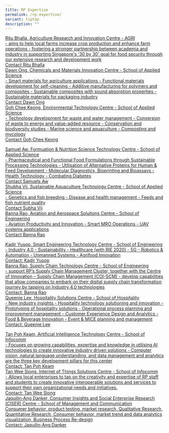 ```yaml
---
title: RP Expertise
permalink: /rp-expertise/
variant: tiptap
description: ""
---
```

<p></p>
<div class="isomer-card-grid"><a rel="noopener noreferrer nofollow" href="Mailto:ritu_bhalla@rp.edu.sg" class="isomer-card"><div class="isomer-card-body"><div class="isomer-card-title">Ritu Bhalla, Agriculture Research and Innovation Centre - AGRI</div><div class="isomer-card-description">- aims to help local farms increase crop production and enhance farm operations - fostering a stronger partnership between academia and industry in supporting Singapore's '30 by 30' goal for food security through our extensive research and development work</div><div class="isomer-card-link">Contact Ritu Bhalla</div></div></a>
<a rel="noopener noreferrer nofollow" href="Mailto:dawn_ong@rp.edu.sg" class="isomer-card">
<div class="isomer-card-body">
<div class="isomer-card-title">Dawn Ong, Chemicals and Materials Innovation Centre - School of Applied
Science</div>
<div class="isomer-card-description">- Smart materials for agriculture applications - Functional materials
development for self-cleaning - Additive manufacturing for polymers and
composites - Sustainable composites with sound absorption properties -
Sustainable materials for packaging industry</div>
<div class="isomer-card-link">Contact Dawn Ong</div>
</div>
</a><a rel="noopener noreferrer nofollow" href="Mailto:goh_chee_keong@rp.edu.sg" class="isomer-card"><div class="isomer-card-body"><div class="isomer-card-title">Goh Chee Keong, Environmental Technology Centre - School of Applied Science</div><div class="isomer-card-description">- Technology development for waste and water management - Conversion of waste to energy and value-added resource - Conservation and biodiversity studies - Marine science and aquaculture - Composting and mycology</div><div class="isomer-card-link">Contact Goh Chee Keong</div></div></a>
</div>
<p></p>
<div class="isomer-card-grid"><a rel="noopener noreferrer nofollow" href="Mailto:samuel_aw@rp.edu.sg" class="isomer-card"><div class="isomer-card-body"><div class="isomer-card-title">Samuel Aw, Formuation &amp; Nutrition Science Technology Centre - School of Applied Science</div><div class="isomer-card-description">- Pharmaceutical and Functional Food Formulations through Sustainable Processing Technologies - Utilisation of Alternative Proteins for Human &amp; Feed Development - Molecular Diagnostics, Bioprinting and Bioassays - Health Technology - Combating Diabetes</div><div class="isomer-card-link">Contact Samuels Aw</div></div></a>
<a rel="noopener noreferrer nofollow" href="Mailto:shubha_vij@rp.edu.sg" class="isomer-card">
<div class="isomer-card-body">
<div class="isomer-card-title">Shubha Vij, Sustainable Aquaculture Technology Centre - School of Applied
Science</div>
<div class="isomer-card-description">- Genetics and fish breeding - Disease and health management - Feeds and
fish nutrient quality</div>
<div class="isomer-card-link">Contact Subha Vij</div>
</div>
</a><a rel="noopener noreferrer nofollow" href="Mailto:banna_rao@rp.edu.sg" class="isomer-card"><div class="isomer-card-body"><div class="isomer-card-title">Banna Rao, Aviation and Aerospace Solutions Centre - School of Engineering</div><div class="isomer-card-description">- Aviation Productivity and Innovation - Smart MRO Operations - UAV systems applications</div><div class="isomer-card-link">Contact Banna Rao</div></div></a>
</div>
<p></p>
<div class="isomer-card-grid"><a rel="noopener noreferrer nofollow" href="Mailto:kadir_yusop@rp.edu.sg" class="isomer-card"><div class="isomer-card-body"><div class="isomer-card-title">Kadir Yusop, Smart Engineering Technology Centre - School of Engineering</div><div class="isomer-card-description">- Industry 4.0 - Sustainability - Healthcare (with RIE 2020) - 5G - Robotics &amp; Automation - Unmanned Systems - Agrifood Innovation</div><div class="isomer-card-link">Contact: Kadir Yusop</div></div></a>
<a rel="noopener noreferrer nofollow" href="Mailto:banna_rao@rp.edu.sg" class="isomer-card">
<div class="isomer-card-body">
<div class="isomer-card-title">Banna Rao, Supply Chain Technology Centre - School of Engineering</div>
<div class="isomer-card-description">- support RP’s Supply Chain Management Cluster, together with the Centre
of Innovation – Supply Chain Management (COI-SCM) - develop capabilities
that allow companies to embark on their digital supply chain transformation
journey by tapping on Industry 4.0 technologies</div>
<div class="isomer-card-link">Contact: Banna Rao</div>
</div>
</a><a rel="noopener noreferrer nofollow" href="Mailto:queenie_lee@rp.edu.sg" class="isomer-card"><div class="isomer-card-body"><div class="isomer-card-title">Queenie Lee, Hospitality Solutions Centre - School of Hospitality</div><div class="isomer-card-description">- New industry insights - Hospitality technology solutioning and innovation - Prototyping of hospitality solutions - Operational process planning and improvement management - Customer Experience Design and Analytics - Food &amp; Beverage Innovation - Event &amp; MICE planning and management</div><div class="isomer-card-link">Contact: Queenie Lee</div></div></a>
</div>
<p></p>
<div class="isomer-card-grid"><a rel="noopener noreferrer nofollow" href="Mailto: tan_poh_keam@RP.EDU.SG" class="isomer-card"><div class="isomer-card-body"><div class="isomer-card-title">Tan Poh Keam, Artificial Intelligence Technology Centre - School of Infocomm</div><div class="isomer-card-description">- Focuses on growing capabilities, expertise and knowledge in utilising AI technologies to create innovative industry driven solutions - Computer vision, natural language understanding, and data management and analytics are the three key development pillars for this center</div><div class="isomer-card-link">Contact: Tan Poh Keam</div></div></a>
<a rel="noopener noreferrer nofollow" href="Mailto: tan_wee_siong@rp.edu.sg" class="isomer-card">
<div class="isomer-card-body">
<div class="isomer-card-title">Tan Wee Siong, Internet of Things Solutions Centre - School of Infocomm</div>
<div class="isomer-card-description">- Allows local enterprises to tap on the creativity and expertise of RP
staff and students to create innovative interoperable solutions and services
to support their own organizational needs and initiatives.</div>
<div class="isomer-card-link">Contact: Tan Wee Siong</div>
</div>
</a><a rel="noopener noreferrer nofollow" href="Mailto:jaquilin_ang_danker@rp.edu.sg" class="isomer-card"><div class="isomer-card-body"><div class="isomer-card-title">Jaquilin-Ang Danker, Consumer Insights and Social Enterprise Research (CISER) Centre - School of Management and Communication</div><div class="isomer-card-description">Consumer behavior, product testing, market research, Qualitative Research, Quantitative Research, Consumer behavior, market trend and data analytics visualization, Business Process Re-design </div><div class="isomer-card-link">Contact: Jaquilin-Ang Danker</div></div></a>
</div>
<p></p>